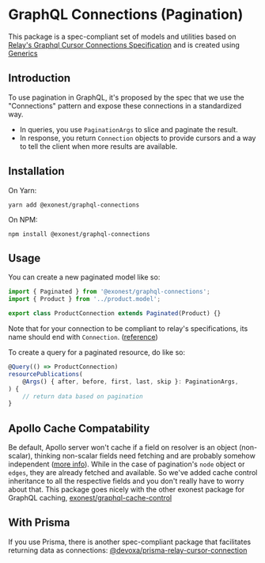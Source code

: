 # GraphQL Connections (Pagination)

This package is a spec-compliant set of models and utilities based on [Relay's Graphql Cursor Connections Specification](https://relay.dev/graphql/connections.htm) and is created using [Generics](https://docs.nestjs.com/graphql/resolvers#generics)

## Introduction

To use pagination in GraphQL, it's proposed by the spec that we use the "Connections" pattern and expose these connections in a standardized way.

- In queries, you use `PaginationArgs` to slice and paginate the result.
- In response, you return `Connection` objects to provide cursors and a way to tell the client when more results are available.

## Installation

On Yarn:

```shell
yarn add @exonest/graphql-connections
```

On NPM:

```shell
npm install @exonest/graphql-connections
```

## Usage

You can create a new paginated model like so:

```ts
import { Paginated } from '@exonest/graphql-connections';
import { Product } from '../product.model';

export class ProductConnection extends Paginated(Product) {}
```

Note that for your connection to be compliant to relay's specifications, its name should end with `Connection`. ([reference](https://relay.dev/graphql/connections.htm#sec-Reserved-Types))

To create a query for a paginated resource, do like so:

```ts
@Query(() => ProductConnection)
resourcePublications(
    @Args() { after, before, first, last, skip }: PaginationArgs,
) {
    // return data based on pagination
}
```

## Apollo Cache Compatability

Be default, Apollo server won't cache if a field on resolver is an object (non-scalar), thinking non-scalar fields need fetching and are probably somehow independent ([more info](https://www.apollographql.com/docs/apollo-server/performance/caching/#default-maxage)). While in the case of pagination's `node` object or `edges`, they are already fetched and available. So we've added cache control inheritance to all the respective fields and you don't really have to worry about that. This package goes nicely with the other exonest package for GraphQL caching, [exonest/graphql-cache-control](https://github.com/exonest/graphql-cache-control)

## With Prisma

If you use Prisma, there is another spec-compliant package that facilitates returning data as connections: [@devoxa/prisma-relay-cursor-connection](https://github.com/devoxa/prisma-relay-cursor-connection)
